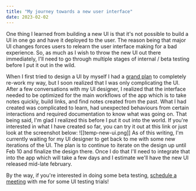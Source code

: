 ```yaml
---
title: "My journey towards a new user interface"
date: 2023-02-02
---
```

One thing I learned from building a new UI is that it's not possible to build a UI in one go and have it deployed to the user. The reason being that major UI changes forces users to relearn the user interface making for a bad experience. So, as much as I wish to throw the new UI out there immediately, I'll need to go through multiple stages of internal / beta testing before I put it out in the wild. 

When I first tried to design a UI by myself I had a [grand plan](https://www.youtube.com/watch?v=3157-0w_JNk) to completely re-work my way, but I soon realized that I was only complicating the UI. After a few conversations with my UI designer, I realized that the interface needed to be optimized for the main workflows of the app which is to take notes quickly, build links, and find notes created from the past. What I had created was complicated to learn, had unexpected behaviours from certain interactions and required documentation to know what was going on. That being said, I'm glad I realized this before I put it out into the world. If you're interested in what I have created so far, you can try it out at this link or just look at the screenshot below:
![[temp-new-ui.png]]
As of this writing, I'm currently waiting for my UI designer to get back to me with some new iterations of the UI. The plan is to continue to iterate on the design up until Feb 10 and finalize the design there. Once I do that I'll need to integrate that into the app which will take a few days and I estimate we'll have the new UI released mid-late february.

By the way, if you're interested in doing some beta testing, [schedule a meeting](https://usemotion.com/meet/ithinkwong/meeting?d=30) with me for some UI testing trials!